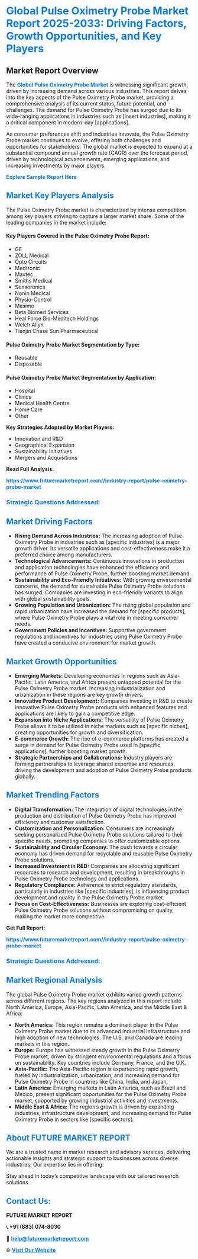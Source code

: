 <h1 style="color: #007BFF;">Global Pulse Oximetry Probe Market Report 2025-2033: Driving Factors, Growth Opportunities, and Key Players</h1>

<section id="overview">
<h2>Market Report Overview</h2>
<p>The <a href="https://www.futuremarketreport.com//industry-report/pulse-oximetry-probe-market" style="color: #007BFF; text-decoration: none;"><strong>Global Pulse Oximetry Probe Market</strong></a> is witnessing significant growth, driven by increasing demand across various industries. This report delves into the key aspects of the Pulse Oximetry Probe market, providing a comprehensive analysis of its current status, future potential, and challenges. The demand for Pulse Oximetry Probe has surged due to its wide-ranging applications in industries such as [insert industries], making it a critical component in modern-day [applications].</p>
<p>As consumer preferences shift and industries innovate, the Pulse Oximetry Probe market continues to evolve, offering both challenges and opportunities for stakeholders. The global market is expected to expand at a substantial compound annual growth rate (CAGR) over the forecast period, driven by technological advancements, emerging applications, and increasing investments by major players.</p>
</section>

<section id="overview">
<p><a href="https://www.futuremarketreport.com//request-sample/reportId=77489" style="color: #007BFF; text-decoration: none;"><strong>Explore Sample Report Here</strong></a></p>
</section>

<section id="key-players">
<h2 style="color: #007BFF;">Market Key Players Analysis</h2>
<p>The Pulse Oximetry Probe market is characterized by intense competition among key players striving to capture a larger market share. Some of the leading companies in the market include:</p>
<h4>Key Players Covered in the Pulse Oximetry Probe Report:</h4>
<ul><li>GE</li><li>ZOLL Medical</li><li>Opto Circuits</li><li>Medtronic</li><li>Maxtec</li><li>Smiths Medical</li><li>Sensoronics</li><li>Nonin Medical</li><li>Physio-Control</li><li>Masimo</li><li>Beta Biomed Services</li><li>Heal Force Bio-Meditech Holdings</li><li>Welch Allyn</li><li>Tianjin Chase Sun Pharmaceutical</li></ul>
<h4>Pulse Oximetry Probe Market Segmentation by Type:</h4>
<ul><li>Reusable</li><li>Disposable</li></ul>

<h4>Pulse Oximetry Probe Market Segmentation by Application:</h4>
<ul><li>Hospital</li><li>Clinics</li><li>Medical Health Centre</li><li>Home Care</li><li>Other</li></ul>
<p><strong>Key Strategies Adopted by Market Players:</strong></p>
<ul>
<li>Innovation and R&D</li>
<li>Geographical Expansion</li>
<li>Sustainability Initiatives</li>
<li>Mergers and Acquisitions</li>
</ul>
</section>

<section>
<p><strong>Read Full Analysis: </strong></p><a href="https://www.futuremarketreport.com//industry-report/pulse-oximetry-probe-market" style="color: #007BFF; text-decoration: none;"><strong>https://www.futuremarketreport.com//industry-report/pulse-oximetry-probe-market</strong></a>
<h3 style="color: #007BFF;">Strategic Questions Addressed:</h3>
</section>

<section id="driving-factors">
<h2 style="color: #007BFF;">Market Driving Factors</h2>
<ul>
<li><strong>Rising Demand Across Industries:</strong> The increasing adoption of Pulse Oximetry Probe in industries such as [specific industries] is a major growth driver. Its versatile applications and cost-effectiveness make it a preferred choice among manufacturers.</li>
<li><strong>Technological Advancements:</strong> Continuous innovations in production and application technologies have enhanced the efficiency and performance of Pulse Oximetry Probe, further boosting market demand.</li>
<li><strong>Sustainability and Eco-Friendly Initiatives:</strong> With growing environmental concerns, the demand for sustainable Pulse Oximetry Probe solutions has surged. Companies are investing in eco-friendly variants to align with global sustainability goals.</li>
<li><strong>Growing Population and Urbanization:</strong> The rising global population and rapid urbanization have increased the demand for [specific products], where Pulse Oximetry Probe plays a vital role in meeting consumer needs.</li>
<li><strong>Government Policies and Incentives:</strong> Supportive government regulations and incentives for industries using Pulse Oximetry Probe have created a conducive environment for market growth.</li>
</ul>
</section>

<section id="growth-opportunities">
<h2 style="color: #007BFF;">Market Growth Opportunities</h2>
<ul>
<li><strong>Emerging Markets:</strong> Developing economies in regions such as Asia-Pacific, Latin America, and Africa present untapped potential for the Pulse Oximetry Probe market. Increasing industrialization and urbanization in these regions are key growth drivers.</li>
<li><strong>Innovative Product Development:</strong> Companies investing in R&D to create innovative Pulse Oximetry Probe products with enhanced features and applications are likely to gain a competitive edge.</li>
<li><strong>Expansion into Niche Applications:</strong> The versatility of Pulse Oximetry Probe allows it to be utilized in niche markets such as [specific niches], creating opportunities for growth and diversification.</li>
<li><strong>E-commerce Growth:</strong> The rise of e-commerce platforms has created a surge in demand for Pulse Oximetry Probe used in [specific applications], further boosting market growth.</li>
<li><strong>Strategic Partnerships and Collaborations:</strong> Industry players are forming partnerships to leverage shared expertise and resources, driving the development and adoption of Pulse Oximetry Probe products globally.</li>
</ul>
</section>

<section id="trending-factors">
<h2 style="color: #007BFF;">Market Trending Factors</h2>
<ul>
<li><strong>Digital Transformation:</strong> The integration of digital technologies in the production and distribution of Pulse Oximetry Probe has improved efficiency and customer satisfaction.</li>
<li><strong>Customization and Personalization:</strong> Consumers are increasingly seeking personalized Pulse Oximetry Probe solutions tailored to their specific needs, prompting companies to offer customizable options.</li>
<li><strong>Sustainability and Circular Economy:</strong> The push towards a circular economy has driven demand for recyclable and reusable Pulse Oximetry Probe solutions.</li>
<li><strong>Increased Investment in R&D:</strong> Companies are allocating significant resources to research and development, resulting in breakthroughs in Pulse Oximetry Probe technology and applications.</li>
<li><strong>Regulatory Compliance:</strong> Adherence to strict regulatory standards, particularly in industries like [specific industries], is influencing product development and quality in the Pulse Oximetry Probe market.</li>
<li><strong>Focus on Cost-Effectiveness:</strong> Businesses are exploring cost-efficient Pulse Oximetry Probe solutions without compromising on quality, making the market more competitive.</li>
</ul>
</section>

<section>
<p><strong>Get Full Report: </strong></p><a href="https://www.futuremarketreport.com//industry-report/pulse-oximetry-probe-market" style="color: #007BFF; text-decoration: none;"><strong>https://www.futuremarketreport.com//industry-report/pulse-oximetry-probe-market</strong></a>
<h3 style="color: #007BFF;">Strategic Questions Addressed:</h3>
</section>


<section id="regional-analysis">
<h2 style="color: #007BFF;">Market Regional Analysis</h2>
<p>The global Pulse Oximetry Probe market exhibits varied growth patterns across different regions. The key regions analyzed in this report include North America, Europe, Asia-Pacific, Latin America, and the Middle East & Africa:</p>
<ul>
<li><strong>North America:</strong> This region remains a dominant player in the Pulse Oximetry Probe market due to its advanced industrial infrastructure and high adoption of new technologies. The U.S. and Canada are leading markets in this region.</li>
<li><strong>Europe:</strong> Europe has witnessed steady growth in the Pulse Oximetry Probe market, driven by stringent environmental regulations and a focus on sustainability. Key countries include Germany, France, and the U.K.</li>
<li><strong>Asia-Pacific:</strong> The Asia-Pacific region is experiencing rapid growth, fueled by industrialization, urbanization, and increasing demand for Pulse Oximetry Probe in countries like China, India, and Japan.</li>
<li><strong>Latin America:</strong> Emerging markets in Latin America, such as Brazil and Mexico, present significant opportunities for the Pulse Oximetry Probe market, supported by growing industrial activities and investments.</li>
<li><strong>Middle East & Africa:</strong> The region’s growth is driven by expanding industries, infrastructure development, and increasing demand for Pulse Oximetry Probe in sectors like [specific sectors].</li>
</ul>
</section>

<footer>
<h2 style="color: #007BFF;">About FUTURE MARKET REPORT</h2>
<p>We are a trusted name in market research and advisory services, delivering actionable insights and strategic support to businesses across diverse industries. Our expertise lies in offering:</p>

<p>Stay ahead in today’s competitive landscape with our tailored research solutions.</p>

<h2 style="color: #007BFF;">Contact Us:</h2>
<p><strong>FUTURE MARKET REPORT</strong></p>
<p>📞 <strong>+91 (883) 074-8030</strong></p>
<p>📧 <strong><a href="mailto:help@futuremarketreport.com" style="color: #007BFF;">help@futuremarketreport.com</a></strong></p>
<p>🌐 <strong><a href="https://www.futuremarketreport.com/" style="color: #007BFF;">Visit Our Website</a></strong></p>
</footer>
